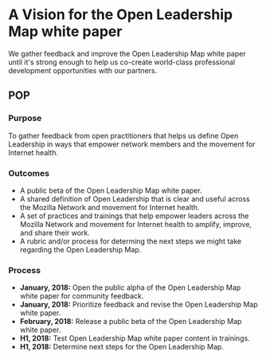 # A Vision for the Open Leadership Map white paper 

We gather feedback and improve the Open Leadership Map white paper until it's strong enough to help us co-create world-class professional development opportunities with our partners.

## POP

### Purpose

To gather feedback from open practitioners that helps us define Open Leadership in ways that empower network members and the movement for Internet health.

### Outcomes

- A public beta of the Open Leadership Map white paper.
- A shared definition of Open Leadership that is clear and useful across the Mozilla Network and movement for Internet health.
- A set of practices and trainings that help empower leaders across the Mozilla Network and movement for Internet health to amplify, improve, and share their work.
- A rubric and/or process for determing the next steps we might take regarding the Open Leadership Map.

### Process

- **January, 2018:** Open the public alpha of the Open Leadership Map white paper for community feedback.
- **January, 2018:** Prioritize feedback and revise the Open Leadership Map white paper.
- **February, 2018:** Release a public beta of the Open Leadership Map white paper.
- **H1, 2018:** Test Open Leadership Map white paper content in trainings.
- **H1, 2018:** Determine next steps for the Open Leadership Map.